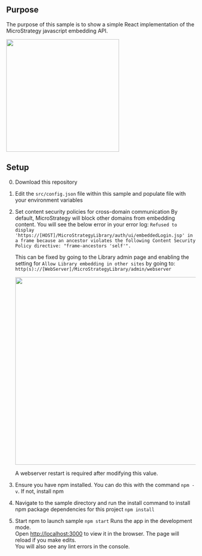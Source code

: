 ## Purpose

The purpose of this sample is to show a simple React implementation of the MicroStrategy javascript embedding API.

<img src="https://github.com/slippens/MicroStrategy/blob/master/JS%20Emebedding%20API/React%20Sample/results.png"  width="300"/>

## Setup
0) Download this repository
1) Edit the `src/config.json` file within this sample and populate file with your environment variables
2) Set content security policies for cross-domain communication
	By default, MicroStrategy will block other domains from embedding content. You will see the below error in your error log: 
	`Refused to display 'https://[HOST]/MicroStrategyLibrary/auth/ui/embeddedLogin.jsp' in a frame because an ancestor violates the following Content Security Policy directive: "frame-ancestors 'self'".`

	This can be fixed by going to the Library admin page and enabling the setting for `Allow Library embedding in other sites` by going to:
	`http(s)://[WebServer]/MicroStrategyLibrary/admin/webserver`


	
	<img src="https://github.com/slippens/MicroStrategy/blob/master/JS%20Emebedding%20API/React%20Sample/webAdmin.png"  width="500" />


	A webserver restart is required after modifying this value.

3) Ensure you have npm installed. You can do this with the command `npm -v`. If not, install npm

4) Navigate to the sample directory and run the install command to install npm package dependencies for this project `npm install`

5) Start npm to launch sample `npm start`
	Runs the app in the development mode.<br>
	Open [http://localhost:3000](http://localhost:3000) to view it in the browser.
	The page will reload if you make edits.<br>
	You will also see any lint errors in the console.


